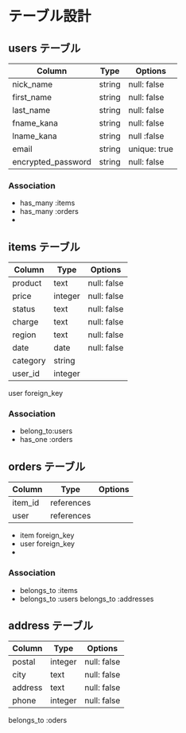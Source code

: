 # テーブル設計



## users テーブル

| Column   | Type   | Options     |
| -------- | ------ | ----------- |
| nick_name| string | null: false |
|first_name| string | null: false |
|last_name | string | null: false |
|fname_kana| string | null: false |
|lname_kana| string | null :false |
| email    | string | unique: true|    validates :email, uniqueness: true
| encrypted_password | string | null: false   |



### Association
- has_many :items
- has_many :orders
- 
  

## items テーブル

| Column     | Type   | Options     |
| ------     | ------ | ----------- |
| product    | text   | null: false |
| price      | integer| null: false |             
| status     | text   | null: false |
| charge     | text   | null: false |
| region     | text   | null: false |
| date       | date   | null: false |
| category   | string |             |
| user_id    | integer              |

user foreign_key

### Association

- belong_to:users
- has_one :orders

   

## orders テーブル

| Column   | Type       | Options                        |
| -------  | ---------- | ------------------------------ |
| item_id  | references |                                |
| user     | references |                                |

* item    foreign_key
* user    foreign_key
*

### Association

- belongs_to :items
- belongs_to :users
  belongs_to :addresses

## address テーブル
| Column   | Type       | Options       |
| -------  | ---------- | ------------- |
| postal   | integer    |   null: false |                             
| city     | text       |   null: false |                            
| address  | text       |   null: false |                            
| phone    | integer    |   null: false |                             


 
 belongs_to :oders
